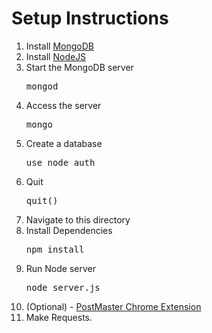 # Setup Instructions

1. Install [MongoDB](http://www.mongodb.org/)
2. Install [NodeJS](http://nodejs.org/)
3. Start the MongoDB server <pre>mongod</pre>
4. Access the server <pre>mongo</pre>
5. Create a database <pre>use node_auth</pre>
6. Quit <pre>quit()</pre>
7. Navigate to this directory
8. Install Dependencies <pre>npm install</pre>
9. Run Node server <pre>node server.js</pre>
10. (Optional) - [PostMaster Chrome Extension](https://chrome.google.com/webstore/detail/postman-rest-client/fdmmgilgnpjigdojojpjoooidkmcomcm?hl=en)
11. Make Requests.
